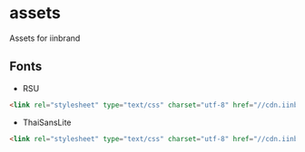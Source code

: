 # assets
Assets for iinbrand

## Fonts

- RSU

```html
<link rel="stylesheet" type="text/css" charset="utf-8" href="//cdn.iinb.ga/fonts/rsu/rsu.min.css">

```

- ThaiSansLite

```html
<link rel="stylesheet" type="text/css" charset="utf-8" href="//cdn.iinb.ga/fonts/thaisanslite/thaisanslite.min.css">

```

